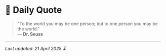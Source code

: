 # 📜 Daily Quote

> "To the world you may be one person; but to one person you may be the world."  
> — **Dr. Seuss**

---

_Last updated: 21 April 2025 ⏳_
